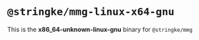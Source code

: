 # `@stringke/mmg-linux-x64-gnu`

This is the **x86_64-unknown-linux-gnu** binary for `@stringke/mmg`
